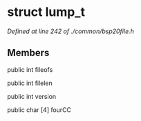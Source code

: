 # struct lump_t

*Defined at line 242 of ./common/bsp20file.h*

## Members

public int fileofs

public int filelen

public int version

public char [4] fourCC



